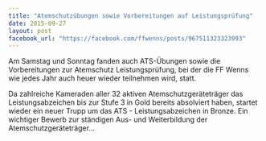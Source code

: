 ```yaml
---
title: "Atemschutzübungen sowie Vorbereitungen auf Leistungsprüfung"
date: 2015-09-27
layout: post
facebook_url: "https://facebook.com/ffwenns/posts/967511323323993"
---
```


Am Samstag und Sonntag fanden auch ATS-Übungen sowie die Vorbereitungen zur Atemschutz Leistungsprüfung, bei der die FF Wenns wie jedes Jahr auch heuer wieder teilnehmen wird, statt.

Da zahlreiche Kameraden aller 32 aktiven Atemschutzgeräteträger das Leistungsabzeichen bis zur Stufe 3 in Gold bereits absolviert haben, startet wieder ein neuer Trupp um das ATS - Leistungsabzeichen in Bronze. Ein wichtiger Bewerb zur ständigen Aus- und Weiterbildung der Atemschutzgeräteträger... 
